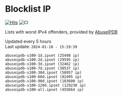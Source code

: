 # Blocklist IP

[![Hits](https://hits.seeyoufarm.com/api/count/incr/badge.svg?url=https%3A%2F%2Fgithub.com%2Fborestad%2Fblocklist-ip%2F&count_bg=%2379C83D&title_bg=%23555555&icon=&icon_color=%23E7E7E7&title=hits&edge_flat=false)](https://hits.seeyoufarm.com)  ![CI](https://img.shields.io/github/workflow/status/borestad/blocklist-ip/CI?style=flat-square)

Lists with worst IPv4 offenders, provided by [AbuseIPDB](https://www.abuseipdb.com/)

<!-- FOOTER-PLACEHOLDER -->
Updated every 5 hours<br>
Last update: `2024-01-18 - 15:19:39`
```
abuseipdb-s100-1d.ipset (25498 ip)
abuseipdb-s100-2d.ipset (29595 ip)
abuseipdb-s100-3d.ipset (32462 ip)
abuseipdb-s100-7d.ipset (38537 ip)
abuseipdb-s100-30d.ipset (58957 ip)
abuseipdb-s100-60d.ipset (82495 ip)
abuseipdb-s100-90d.ipset (103600 ip)
abuseipdb-s100-120d.ipset (129230 ip)
abuseipdb-s100-all.ipset (455664 ip)
```
